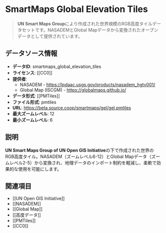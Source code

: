 # SmartMaps Global Elevation Tiles

> **UN Smart Maps Group**により作成された世界規模のRGB高度タイルデータセットです。NASADEMとGlobal Mapデータから変換されたオープンデータとして提供されています。

## データソース情報

- **データID**: smartmaps_global_elevation_tiles
- **ライセンス**: [[CC0]]
- **提供者**:
  - NASADEM - https://lpdaac.usgs.gov/products/nasadem_hgtv001/
  - Global Map (ISCGM) - https://globalmaps.github.io/
- **データ形式**: [[PMTiles]]
- **ファイル形式**: pmtiles
- **URL**: https://beta.source.coop/smartmaps/gel/gel.pmtiles
- **最大ズームレベル**: 12
- **最小ズームレベル**: 6

## 説明

**UN Smart Maps Group of UN Open GIS Initiative**の下で作成された世界のRGB高度タイル。NASADEM（ズームレベル6-12）とGlobal Mapデータ（ズームレベル2-5）から変換され、地理データのインポート制約を軽減し、柔軟で効果的な使用を可能にします。

## 関連項目

- [[UN Open GIS Initiative]]
- [[NASADEM]]
- [[Global Map]]
- [[高度データ]]
- [[PMTiles]]
- [[CC0]]
